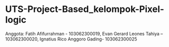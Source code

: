 # UTS-Project-Based_kelompok-Pixel-logic
Anggota: Fatih Afifurrahman - 103062300019, Evan Gerard Leones Tahiya – 103062300020, Ignatius Rico Anggoro Gading- 103062300025

